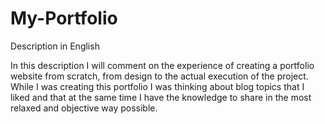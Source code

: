 # My-Portfolio

Description in English

In this description I will comment on the experience of creating a portfolio website from scratch, from design to the actual execution of the project. While I was creating this portfolio I was thinking about blog topics that I liked and that at the same time I have the knowledge to share in the most relaxed and objective way possible.

